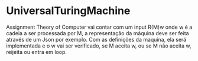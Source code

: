 # UniversalTuringMachine
Assignment Theory of Computer
vai contar com um input R(M)w onde w é a cadeia a ser processada por M, a representação da máquina deve ser feita através de um Json por exemplo. Com as definições da maquina, ela será implementada e o w vai ser verificado, se M aceita w, ou se M não aceita w, reijeita ou entra em loop.
